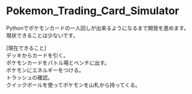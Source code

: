 # Pokemon_Trading_Card_Simulator
Pythonでポケモンカードの一人回しが出来るようになるまで開発を進めます。現状できることは少ないです。

[現在できること]<br>
デッキからカードを引く。<br>
ポケモンカードをバトル場とベンチに出す。<br>
ポケモンにエネルギーをつける。<br>
トラッシュの確認。<br>
クイックボールを使ってポケモンを山札から持ってくる。<br>

